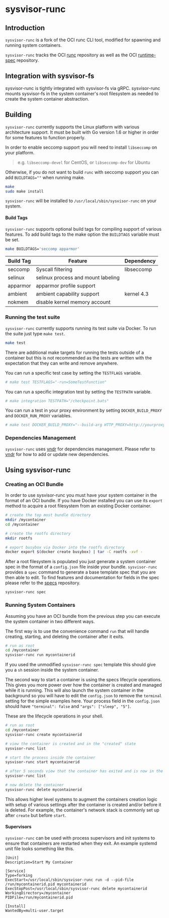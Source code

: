 # sysvisor-runc

## Introduction

`sysvisor-runc` is a fork of the OCI runc CLI tool, modified for spawning and running system containers.

`sysvisor-runc` tracks the OCI [runc](https://github.com/opencontainers/runc) repository
as well as the OCI [runtime-spec](https://github.com/opencontainers/runtime-spec)
repository.


## Integration with sysvisor-fs

sysvisor-runc is tightly integrated with sysvisor-fs via
gRPC. sysvisor-runc mounts sysvisor-fs in the system container's root
filesystem as needed to create the system container abstraction.


## Building

`sysvisor-runc` currently supports the Linux platform with various architecture support.
It must be built with Go version 1.6 or higher in order for some features to function properly.

In order to enable seccomp support you will need to install `libseccomp` on your platform.
> e.g. `libseccomp-devel` for CentOS, or `libseccomp-dev` for Ubuntu

Otherwise, if you do not want to build `runc` with seccomp support you can add `BUILDTAGS=""` when running make.

```bash
make
sudo make install
```

`sysvisor-runc` will be installed to `/usr/local/sbin/sysvisor-runc` on your system.


#### Build Tags

`sysvisor-runc` supports optional build tags for compiling support of various features.
To add build tags to the make option the `BUILDTAGS` variable must be set.

```bash
make BUILDTAGS='seccomp apparmor'
```

| Build Tag | Feature                            | Dependency  |
|-----------|------------------------------------|-------------|
| seccomp   | Syscall filtering                  | libseccomp  |
| selinux   | selinux process and mount labeling | <none>      |
| apparmor  | apparmor profile support           | <none>      |
| ambient   | ambient capability support         | kernel 4.3  |
| nokmem    | disable kernel memory account      | <none>      |


### Running the test suite

`sysvisor-runc` currently supports running its test suite via Docker.
To run the suite just type `make test`.

```bash
make test
```

There are additional make targets for running the tests outside of a container but this is
not recommended as the tests are written with the expectation that they can write and
remove anywhere.

You can run a specific test case by setting the `TESTFLAGS` variable.

```bash
# make test TESTFLAGS="-run=SomeTestFunction"
```

You can run a specific integration test by setting the `TESTPATH` variable.

```bash
# make integration TESTPATH="/checkpoint.bats"
```

You can run a test in your proxy environment by setting `DOCKER_BUILD_PROXY` and `DOCKER_RUN_PROXY` variables.

```bash
# make test DOCKER_BUILD_PROXY="--build-arg HTTP_PROXY=http://yourproxy/" DOCKER_RUN_PROXY="-e HTTP_PROXY=http://yourproxy/"
```

### Dependencies Management

`sysvisor-runc` uses [vndr](https://github.com/LK4D4/vndr) for dependencies management.
Please refer to [vndr](https://github.com/LK4D4/vndr) for how to add or update
new dependencies.

## Using sysvisor-runc

### Creating an OCI Bundle

In order to use sysvisor-runc you must have your system container in the format of an OCI bundle.
If you have Docker installed you can use its `export` method to acquire a root filesystem from an existing Docker container.

```bash
# create the top most bundle directory
mkdir /mycontainer
cd /mycontainer

# create the rootfs directory
mkdir rootfs

# export busybox via Docker into the rootfs directory
docker export $(docker create busybox) | tar -C rootfs -xvf -
```

After a root filesystem is populated you just generate a system container spec in the
format of a `config.json` file inside your bundle.  `sysvisor-runc` provides a `spec`
command to generate a base template spec that you are then able to edit.  To find features
and documentation for fields in the spec please refer to the
[specs](https://github.com/opencontainers/runtime-spec) repository.

```bash
sysvisor-runc spec
```

### Running System Containers

Assuming you have an OCI bundle from the previous step you can execute the system container in two different ways.

The first way is to use the convenience command `run` that will handle creating, starting, and deleting the container after it exits.

```bash
# run as root
cd /mycontainer
sysvisor-runc run mycontainerid
```

If you used the unmodified `sysvisor-runc spec` template this should give you a `sh` session inside the system container.

The second way to start a container is using the specs lifecycle operations.
This gives you more power over how the container is created and managed while it is running.
This will also launch the system container in the background so you will have to edit the `config.json` to remove the `terminal` setting for the simple examples here.
Your process field in the `config.json` should have `"terminal": false` and `"args": ["sleep", "5"]`.

These are the lifecycle operations in your shell.


```bash
# run as root
cd /mycontainer
sysvisor-runc create mycontainerid

# view the container is created and in the "created" state
sysvisor-runc list

# start the process inside the container
sysvisor-runc start mycontainerid

# after 5 seconds view that the container has exited and is now in the stopped state
sysvisor-runc list

# now delete the container
sysvisor-runc delete mycontainerid
```

This allows higher level systems to augment the containers creation logic with setup of various settings after the container is created and/or before it is deleted. For example, the container's network stack is commonly set up after `create` but before `start`.

#### Supervisors

`sysvisor-runc` can be used with process supervisors and init systems to ensure that containers are restarted when they exit.
An example systemd unit file looks something like this.

```systemd
[Unit]
Description=Start My Container

[Service]
Type=forking
ExecStart=/usr/local/sbin/sysvisor-runc run -d --pid-file /run/mycontainerid.pid mycontainerid
ExecStopPost=/usr/local/sbin/sysvisor-runc delete mycontainerid
WorkingDirectory=/mycontainer
PIDFile=/run/mycontainerid.pid

[Install]
WantedBy=multi-user.target
```

